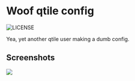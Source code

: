 # Woof qtile config

<img src='https://img.shields.io/badge/License-MIT-%236ebd68?style=flat-square' alt="LICENSE">

Yea, yet another qtile user making a dumb config.

## Screenshots

<img src="https://cdn.discordapp.com/attachments/864505510669320212/888008975730217021/unknown.png">
